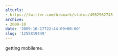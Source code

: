 ```yaml
---
alturls:
- https://twitter.com/bismark/status/4952962745
archive:
- 2009-10
date: '2009-10-17T22:44:09+00:00'
slug: '1255819449'
---
```


getting mobileme.

